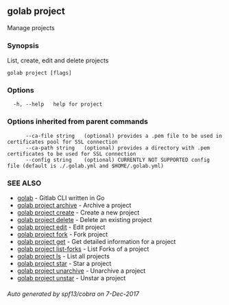 ## golab project

Manage projects

### Synopsis


List, create, edit and delete projects

```
golab project [flags]
```

### Options

```
  -h, --help   help for project
```

### Options inherited from parent commands

```
      --ca-file string   (optional) provides a .pem file to be used in certificates pool for SSL connection
      --ca-path string   (optional) provides a directory with .pem certificates to be used for SSL connection
      --config string    (optional) CURRENTLY NOT SUPPORTED config file (default is ./.golab.yml and $HOME/.golab.yml)
```

### SEE ALSO
* [golab](golab.md)	 - Gitlab CLI written in Go
* [golab project archive](golab_project_archive.md)	 - Archive a project
* [golab project create](golab_project_create.md)	 - Create a new project
* [golab project delete](golab_project_delete.md)	 - Delete an existing project
* [golab project edit](golab_project_edit.md)	 - Edit project
* [golab project fork](golab_project_fork.md)	 - Fork project
* [golab project get](golab_project_get.md)	 - Get detailed information for a project
* [golab project list-forks](golab_project_list-forks.md)	 - List Forks of a project
* [golab project ls](golab_project_ls.md)	 - List all projects
* [golab project star](golab_project_star.md)	 - Star a project 
* [golab project unarchive](golab_project_unarchive.md)	 - Unarchive a project
* [golab project unstar](golab_project_unstar.md)	 - Unstar a project

###### Auto generated by spf13/cobra on 7-Dec-2017
